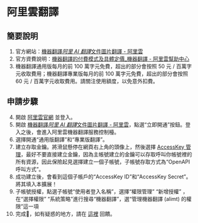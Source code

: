 # 阿里雲翻譯

## 簡要說明

1. 官方網站：[機器翻譯*阿里 AI 翻譯*文件圖片翻譯 - 阿里雲](https://www.aliyun.com/product/ai/alimt)
2. 官方資費說明：[機器翻譯的付費模式及具體定價\_機器翻譯 - 阿里雲幫助中心](https://help.aliyun.com/document_detail/197134.html)
3. 機器翻譯通用版每月的前 100 萬字元免費，超出的部分會按照 50 元 / 百萬字元收取費用；機器翻譯專業版每月的前 100 萬字元免費，超出的部分會按照 60 元 / 百萬字元收取費用。請關注使用額度，以免意外扣費。

## 申請步驟

4. 開啟 [阿里雲官網](https://www.aliyun.com/) 並登入。
5. 開啟 [機器翻譯*阿里 AI 翻譯*文件圖片翻譯 - 阿里雲](https://www.aliyun.com/product/ai/alimt)，點選“立即開通”按鈕。登入之後，會進入阿里雲機器翻譯服務控制檯。
6. 選擇開通“通用版翻譯”和“專業版翻譯”。
7. 建立存取金鑰。將滑鼠懸停在網頁右上角的頭像上，然後選擇 [AccessKey 管理](https://ram.console.aliyun.com/manage/ak)，最好不要直接建立金鑰，因為主帳號建立的金鑰可以存取呼叫你帳號裡的所有資源，因此保險起見選擇建立一個子帳號，子帳號存取方式為“OpenAPI 呼叫方式”。
8. 成功建立後，會看到這個子帳戶的“AccessKey ID”和“AccessKey Secret”。將其填入本擴展！
9. 子帳號授權，點選子帳號“使用者登入名稱”，選擇“權限管理” “新增授權” ，在“選擇權限” “系統策略”進行搜尋“機器翻譯”，選“管理機器翻譯 (alimt) 的權限”這一項
10. 完成🎉，如有疑惑的地方，請在 [這裡](https://github.com/immersive-translate/immersive-translate/issues/137) 回饋。
